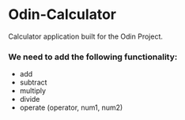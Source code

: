 # Odin-Calculator
Calculator application built for the Odin Project.

### We need to add the following functionality:

* add
* subtract
* multiply
* divide
* operate (operator, num1, num2)
